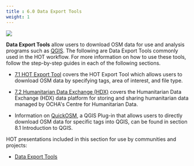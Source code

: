 ```yaml
---
title : 6.0 Data Export Tools
weight: 1
---
```


![](/images/data-export/HDX.gif)

**Data Export Tools** allow users to download OSM data for use and analysis programs such as [QGIS](https://hotosm.github.io/toolbox/pages/data-use-and-analysis/7.1-qgis/). The following are Data Export Tools commonly used in the HOT workflow. For more information on how to use these tools, follow the step-by-step guides in each of the following sections. 

* [7.1 HOT Export Tool](https://hotosm.github.io/toolbox/pages/data-export/7.1-hot-export-tool/) covers the HOT Export Tool which allows users to download OSM data by specifying tags, area of interest, and file type. 

* [7.2 Humanitarian Data Exchange (HDX)](https://hotosm.github.io/toolbox/pages/data-export/7.2-hdx/) covers the Humanitarian Data Exchange (HDX) data platform for storing and sharing humanitarian data managed by OCHA's Centre for Humanitarian Data.  

* Information on [QuickOSM](https://hotosm.github.io/toolbox/pages/data-use-and-analysis/7.1-qgis/#installing-plug-ins), a QGIS Plug-in that allows users to directly download OSM data for specific tags into QGIS, can be found in section 8.1 Introduction to QGIS. 
 
HOT presentations included in this section for use by communities and projects: 

*  [Data Export Tools](https://docs.google.com/presentation/d/1RyHYVPZU5d4xJ1cpWga4QRdfohpEs-t9ylJ_HTJ7wm8/edit?usp=sharing) <br>
